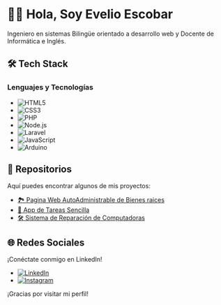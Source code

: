 # 👨‍💻 Hola, Soy Evelio Escobar

Ingeniero en sistemas Bilingüe orientado a desarrollo web y Docente de Informática e Inglés.

## 🛠️ Tech Stack

### Lenguajes y Tecnologías

- ![HTML5](https://img.shields.io/badge/-HTML5-E34F26?logo=html5&logoColor=white)
- ![CSS3](https://img.shields.io/badge/-CSS3-1572B6?logo=css3&logoColor=white)
- ![PHP](https://img.shields.io/badge/-PHP-777BB4?logo=php&logoColor=white)
- ![Node.js](https://img.shields.io/badge/-Node.js-339933?logo=node.js&logoColor=white)
- ![Laravel](https://img.shields.io/badge/-Laravel-FF2D20?logo=laravel&logoColor=white)
- ![JavaScript](https://img.shields.io/badge/-JavaScript-F7DF1E?logo=javascript&logoColor=black)
- ![Arduino](https://img.shields.io/badge/-Arduino-00979D?logo=arduino&logoColor=white)

## 📂 Repositorios

Aquí puedes encontrar algunos de mis proyectos:

- [🏞️ Pagina Web AutoAdministrable de Bienes raices](https://github.com/EVELIO0318/sistema_lotes)
- [📝 App de Tareas Sencilla](https://github.com/EVELIO0318/app-tareas)
- [🛠️ Sistema de Reparación de Computadoras](https://github.com/EVELIO0318/Sistema-de-reparaciones)

## 🌐 Redes Sociales

¡Conéctate conmigo en LinkedIn!

- [![LinkedIn](https://img.shields.io/badge/-LinkedIn-0077B5?logo=linkedin&logoColor=white)](https://www.linkedin.com/in/evelio-josue-escobar-villeda-065088149/)
- [![Instagram](https://img.shields.io/badge/-Instagram-E4405F?logo=instagram&logoColor=white)](https://www.instagram.com/escobar.evelio7/?hl=es)


¡Gracias por visitar mi perfil!
